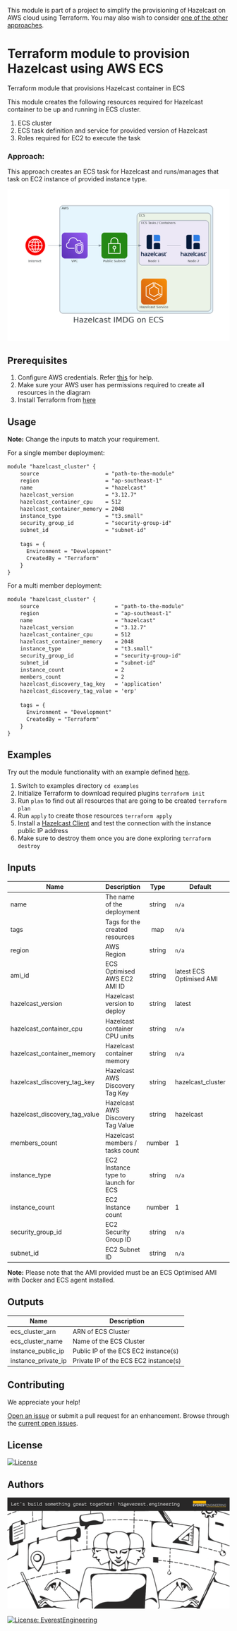 This module is part of a project to simplify the provisioning of Hazelcast on AWS cloud using Terraform. You may also wish to consider [one of the other approaches](https://github.com/everest-engineering/terraform-aws-hazelcast).

# Terraform module to provision Hazelcast using AWS ECS

Terraform module that provisions Hazelcast container in ECS

This module creates the following resources required for Hazelcast container to be up and running in ECS cluster.

1. ECS cluster
2. ECS task definition and service for provided version of Hazelcast
3. Roles required for EC2 to execute the task

### Approach:

This approach creates an ECS task for Hazelcast and runs/manages that task on EC2 instance of provided instance type.

![Architecture](https://github.com/everest-engineering/terraform-aws-hazelcast-ecs/blob/master/diagrams/hazelcast_imdg_on_ecs.png?raw=true)

## Prerequisites

1. Configure AWS credentials. Refer [this](https://docs.aws.amazon.com/amazonswf/latest/awsrbflowguide/set-up-creds.html) for help.
2. Make sure your AWS user has permissions required to create all resources in the diagram
3. Install Terraform from [here](https://learn.hashicorp.com/terraform/getting-started/install.html)

## Usage

**Note:**
Change the inputs to match your requirement.

For a single member deployment:

```hcl
module "hazelcast_cluster" {
    source                     = "path-to-the-module"
    region                     = "ap-southeast-1"
    name                       = "hazelcast"
    hazelcast_version          = "3.12.7"
    hazelcast_container_cpu    = 512
    hazelcast_container_memory = 2048
    instance_type              = "t3.small"
    security_group_id          = "security-group-id"
    subnet_id                  = "subnet-id"

    tags = {
      Environment = "Development"
      CreatedBy = "Terraform"
    }
}
```

For a multi member deployment:

```hcl
module "hazelcast_cluster" {
    source                        = "path-to-the-module"
    region                        = "ap-southeast-1"
    name                          = "hazelcast"
    hazelcast_version             = "3.12.7"
    hazelcast_container_cpu       = 512
    hazelcast_container_memory    = 2048
    instance_type                 = "t3.small"
    security_group_id             = "security-group-id"
    subnet_id                     = "subnet-id"
    instance_count                = 2
    members_count                 = 2
    hazelcast_discovery_tag_key   = 'application'
    hazelcast_discovery_tag_value = 'erp'

    tags = {
      Environment = "Development"
      CreatedBy = "Terraform"
    }
}
```

## Examples

Try out the module functionality with an example defined [here](examples/single-node/main.tf).

1. Switch to examples directory `cd examples`
2. Initialize Terraform to download required plugins `terraform init`
3. Run `plan` to find out all resources that are going to be created `terraform plan`
4. Run `apply` to create those resources `terraform apply`
5. Install a [Hazelcast Client](https://hazelcast.org/imdg/clients-languages/) and test the connection
   with the instance public IP address
6. Make sure to destroy them once you are done exploring `terraform destroy`

## Inputs

| Name                          | Description                         |  Type  | Default                  | Required |
| ----------------------------- | ----------------------------------- | :----: | ------------------------ | :------: |
| name                          | The name of the deployment          | string | `n/a`                    |   yes    |
| tags                          | Tags for the created resources      |  map   | `n/a`                    |   yes    |
| region                        | AWS Region                          | string | `n/a`                    |   yes    |
| ami_id                        | ECS Optimised AWS EC2 AMI ID        | string | latest ECS Optimised AMI |    no    |
| hazelcast_version             | Hazelcast version to deploy         | string | latest                   |   yes    |
| hazelcast_container_cpu       | Hazelcast container CPU units       | string | `n/a`                    |   yes    |
| hazelcast_container_memory    | Hazelcast container memory          | string | `n/a`                    |   yes    |
| hazelcast_discovery_tag_key   | Hazelcast AWS Discovery Tag Key     | string | hazelcast_cluster        |    no    |
| hazelcast_discovery_tag_value | Hazelcast AWS Discovery Tag Value   | string | hazelcast                |    no    |
| members_count                 | Hazelcast members / tasks count     | number | 1                        |    no    |
| instance_type                 | EC2 Instance type to launch for ECS | string | `n/a`                    |   yes    |
| instance_count                | EC2 Instance count                  | number | 1                        |    no    |
| security_group_id             | EC2 Security Group ID               | string | `n/a`                    |   yes    |
| subnet_id                     | EC2 Subnet ID                       | string | `n/a`                    |   yes    |

**Note:** Please note that the AMI provided must be an ECS Optimised AMI with Docker and ECS agent installed.

## Outputs

| Name                | Description                           |
| ------------------- | ------------------------------------- |
| ecs_cluster_arn     | ARN of ECS Cluster                    |
| ecs_cluster_name    | Name of the ECS Cluster               |
| instance_public_ip  | Public IP of the ECS EC2 instance(s)  |
| instance_private_ip | Private IP of the ECS EC2 instance(s) |

## Contributing

We appreciate your help!

[Open an issue](https://github.com/everest-engineering/terraform-aws-hazelcast-ecs/issues/new/choose) or submit a pull request for an enhancement.
Browse through the
[current open issues](https://github.com/everest-engineering/terraform-aws-hazelcast-ecs/issues).

## License

[![License](https://img.shields.io/badge/License-Apache%202.0-blue.svg)](https://opensource.org/licenses/Apache-2.0)

## Authors

[![Alt text](https://github.com/everest-engineering/terraform-aws-hazelcast-ecs/blob/master/diagrams/banner.png?raw=true)](https://everest.engineering)

[![License: EverestEngineering](https://img.shields.io/badge/Copyright%20%C2%A9-EVERESTENGINEERING-blue)](https://everest.engineering)
